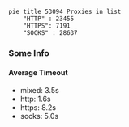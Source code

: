 
```mermaid
pie title 53094 Proxies in list
    "HTTP" : 23455
    "HTTPS": 7191
    "SOCKS" : 28637
```

### Some Info
#### Average Timeout

- mixed: 3.5s
- http: 1.6s
- https: 8.2s
- socks: 5.0s